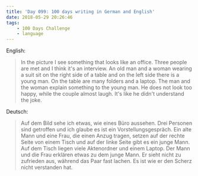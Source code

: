 ```yaml
---
title: 'Day 099: 100 days writing in German and English'
date: 2018-05-29 20:26:46
tags:
    - 100 Days Challenge
    - language
---
```

English:
>  In the picture I see something that looks like an office. Three people are met and I think it's an interview. An old man and a woman wearing a suit sit on the right side of a table and on the left side there is a young man. On the table are many folders and a laptop. The man and the woman explain something to the young man. He does not look too happy, while the couple almost laugh. It's like he didn't understand the joke.

Deutsch:
> Auf dem Bild sehe ich etwas, wie eines Büro aussehen. Drei Personen sind getroffen und ich glaube es ist ein Vorstellungsgespräch. Ein alte Mann und eine Frau, die einen Anzug tragen, setzen auf der rechte Seite von einem Tisch und auf der linke Seite gibt es ein junge Mann. Auf dem Tisch liegen viele Aktenordner und einem Laptop. Der Mann und die Frau erklären etwas zu dem junge Mann. Er sieht nicht zu zufrieden aus, während das Paar fast lachen. Es ist wie er den Scherz nicht verstanden hat.